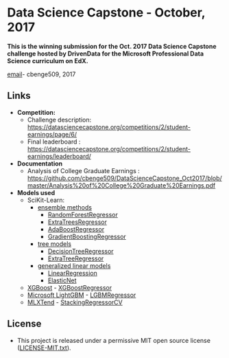 # Data Science Capstone - October, 2017

**This is the winning submission for the Oct. 2017 Data Science Capstone challenge hosted by DrivenData for the Microsoft Professional Data Science curriculum on EdX.**

[email](mailto:cbenge509@gmail.com)-  cbenge509, 2017

## Links

- **Competition:**
    - Challenge description:  https://datasciencecapstone.org/competitions/2/student-earnings/page/6/
    - Final leaderboard : https://datasciencecapstone.org/competitions/2/student-earnings/leaderboard/
- **Documentation**
    - Analysis of College Graduate Earnings : https://github.com/cbenge509/DataScienceCapstone_Oct2017/blob/master/Analysis%20of%20College%20Graduate%20Earnings.pdf
- **Models used**
    - SciKit-Learn:
        - [ensemble methods](http://scikit-learn.org/stable/modules/classes.html#module-sklearn.ensemble)
            - [RandomForestRegressor](http://scikit-learn.org/stable/modules/generated/sklearn.ensemble.RandomForestRegressor.html)
            - [ExtraTreesRegressor](http://scikit-learn.org/stable/modules/generated/sklearn.ensemble.ExtraTreesRegressor.html)
            - [AdaBoostRegressor](http://scikit-learn.org/stable/modules/generated/sklearn.ensemble.AdaBoostRegressor.html)
            - [GradientBoostingRegressor](http://scikit-learn.org/stable/modules/generated/sklearn.ensemble.GradientBoostingRegressor.html)
        - [tree models](http://scikit-learn.org/stable/modules/classes.html#module-sklearn.tree)
            - [DecisionTreeRegressor](http://scikit-learn.org/stable/modules/generated/sklearn.tree.DecisionTreeRegressor.html#sklearn.tree.DecisionTreeRegressor)
            - [ExtraTreeRegressor](http://scikit-learn.org/stable/modules/generated/sklearn.tree.ExtraTreeRegressor.html#sklearn.tree.ExtraTreeRegressor)
        - [generalized linear models](http://scikit-learn.org/stable/modules/classes.html#module-sklearn.linear_model)
            - [LinearRegression](http://scikit-learn.org/stable/modules/generated/sklearn.linear_model.LinearRegression.html#sklearn.linear_model.LinearRegression)
            - [ElasticNet](http://scikit-learn.org/stable/modules/generated/sklearn.linear_model.ElasticNet.html#sklearn.linear_model.ElasticNet)
    - [XGBoost](https://github.com/dmlc/xgboost)
          - [XGBoostRegressor](http://xgboost.readthedocs.io/en/latest/python/python_api.html)
    - [Microsoft LightGBM](https://github.com/Microsoft/LightGBM)
          - [LGBMRegressor](http://lightgbm.readthedocs.io/en/latest/Python-API.html)
    - [MLXTend](https://github.com/rasbt/mlxtend)
          - [StackingRegressorCV](https://rasbt.github.io/mlxtend/user_guide/regressor/StackingCVRegressor/)
    
## License

- This project is released under a permissive MIT open source license ([LICENSE-MIT.txt](https://github.com/cbenge509/DataScienceCapstone_Oct2017/blob/master/LICENSE-MIT.txt)).
